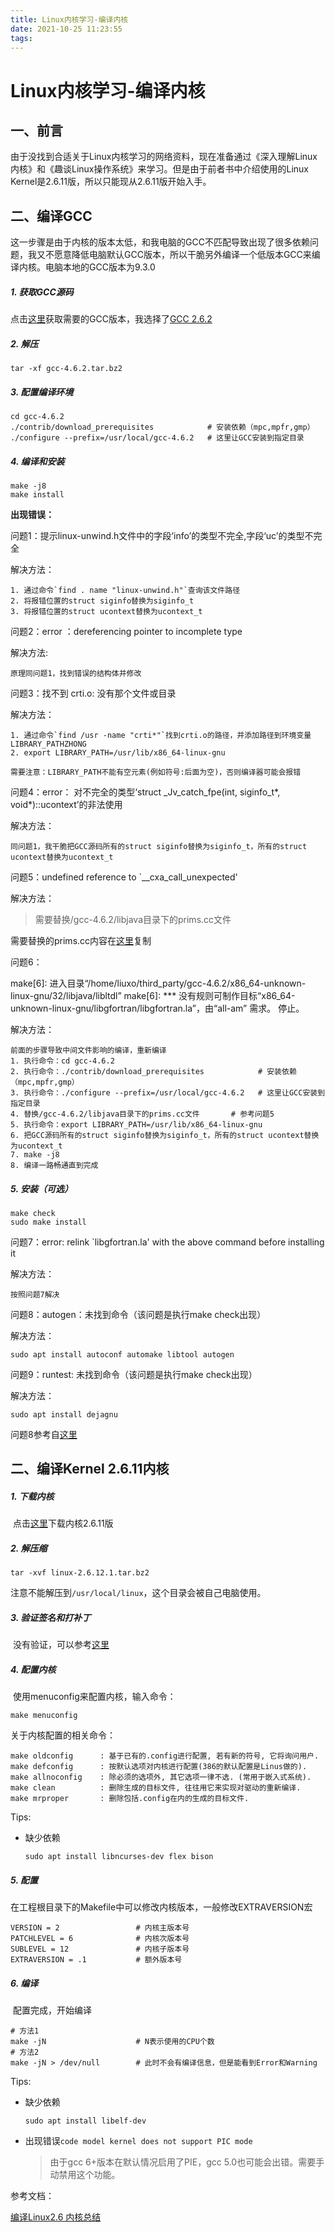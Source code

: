```yaml
---
title: Linux内核学习-编译内核
date: 2021-10-25 11:23:55
tags:
---
```


# Linux内核学习-编译内核

## 一、前言

​	由于没找到合适关于Linux内核学习的网络资料，现在准备通过《深入理解Linux内核》和《趣谈Linux操作系统》来学习。但是由于前者书中介绍使用的Linux Kernel是2.6.11版，所以只能现从2.6.11版开始入手。



## 二、编译GCC

​	这一步骤是由于内核的版本太低，和我电脑的GCC不匹配导致出现了很多依赖问题，我又不愿意降低电脑默认GCC版本，所以干脆另外编译一个低版本GCC来编译内核。电脑本地的GCC版本为9.3.0

##### 1. 获取GCC源码

点击[这里](http://mirrors.concertpass.com/gcc/releases/)获取需要的GCC版本，我选择了[GCC 2.6.2](https://ftp.gnu.org/gnu/gcc/gcc-4.6.2/gcc-4.6.2.tar.bz2)

##### 2. 解压

```
tar -xf gcc-4.6.2.tar.bz2 
```

##### 3. 配置编译环境

```
cd gcc-4.6.2
./contrib/download_prerequisites 			# 安装依赖（mpc,mpfr,gmp）
./configure --prefix=/usr/local/gcc-4.6.2	# 这里让GCC安装到指定目录
```

##### 4. 编译和安装

```
make -j8
make install
```

**出现错误：**

问题1：提示linux-unwind.h文件中的字段‘info’的类型不完全,字段‘uc’的类型不完全

解决方法：

```
1. 通过命令`find . name "linux-unwind.h"`查询该文件路径
2. 将报错位置的struct siginfo替换为siginfo_t
3. 将报错位置的struct ucontext替换为ucontext_t
```

问题2：error ：dereferencing pointer to incomplete type

解决方法:

```
原理同问题1，找到错误的结构体并修改
```

问题3：找不到 crti.o: 没有那个文件或目录

解决方法：

```
1. 通过命令`find /usr -name "crti*"`找到crti.o的路径，并添加路径到环境变量LIBRARY_PATHZHONG
2. export LIBRARY_PATH=/usr/lib/x86_64-linux-gnu	

需要注意：LIBRARY_PATH不能有空元素(例如符号:后面为空)，否则编译器可能会报错
```

问题4：error： 对不完全的类型‘struct _Jv_catch_fpe(int, siginfo_t*, void*)::ucontext’的非法使用

解决方法：

```
同问题1，我干脆把GCC源码所有的struct siginfo替换为siginfo_t，所有的struct ucontext替换为ucontext_t
```

问题5：undefined reference to `__cxa_call_unexpected'

解决方法：

> 需要替换/gcc-4.6.2/libjava目录下的prims.cc文件

需要替换的prims.cc内容在[这里](https://gcc.gnu.org/git/?p=gcc.git;a=blob_plain;f=libjava/prims.cc;hb=b33ddba240f10fbabd5e8ce12bb95038f0650886)复制

问题6：

make[6]: 进入目录“/home/liuxo/third_party/gcc-4.6.2/x86_64-unknown-linux-gnu/32/libjava/libltdl”
make[6]: *** 没有规则可制作目标“x86_64-unknown-linux-gnu/libgfortran/libgfortran.la”，由“all-am” 需求。 停止。

解决方法：

```
前面的步骤导致中间文件影响的编译，重新编译
1. 执行命令：cd gcc-4.6.2
2. 执行命令：./contrib/download_prerequisites 			# 安装依赖（mpc,mpfr,gmp）
3. 执行命令：./configure --prefix=/usr/local/gcc-4.6.2	# 这里让GCC安装到指定目录
4. 替换/gcc-4.6.2/libjava目录下的prims.cc文件		# 参考问题5
5. 执行命令：export LIBRARY_PATH=/usr/lib/x86_64-linux-gnu
6. 把GCC源码所有的struct siginfo替换为siginfo_t，所有的struct ucontext替换为ucontext_t
7. make -j8
8. 编译一路畅通直到完成
```

##### 5. 安装（可选）

```
make check
sudo make install
```

问题7：error: relink `libgfortran.la' with the above command before installing it

解决方法：

```
按照问题7解决
```

问题8：autogen：未找到命令（该问题是执行make check出现）

解决方法：

```
sudo apt install autoconf automake libtool autogen
```

问题9：runtest: 未找到命令（该问题是执行make check出现）

解决方法：

```
sudo apt install dejagnu 
```

问题8参考自[这里](https://command-not-found.com/runtest)





## 二、编译Kernel 2.6.11内核

##### 1. 下载内核

​	点击[这里](https://cdn.kernel.org/pub/linux/kernel/v2.6/linux-2.6.11.1.tar.bz2)下载内核2.6.11版

##### 2. 解压缩

```
tar -xvf linux-2.6.12.1.tar.bz2
```

注意不能解压到`/usr/local/linux`，这个目录会被自己电脑使用。

##### 3. 验证签名和打补丁

​	没有验证，可以参考[这里](https://www.cnblogs.com/papam/archive/2009/08/31/1557563.html)

##### 4. 配置内核

​	使用menuconfig来配置内核，输入命令：

```
make menuconfig
```

关于内核配置的相关命令：

```
make oldconfig		: 基于已有的.config进行配置, 若有新的符号, 它将询问用户.
make defconfig		: 按默认选项对内核进行配置(386的默认配置是Linus做的).
make allnoconfig	: 除必须的选项外, 其它选项一律不选. (常用于嵌入式系统).
make clean			: 删除生成的目标文件, 往往用它来实现对驱动的重新编译.
make mrproper 		: 删除包括.config在内的生成的目标文件.
```

Tips:

- 缺少依赖

  ```
  sudo apt install libncurses-dev flex bison
  ```

##### 5. 配置

​	在工程根目录下的Makefile中可以修改内核版本，一般修改EXTRAVERSION宏

```
VERSION = 2					# 内核主版本号
PATCHLEVEL = 6				# 内核次版本号
SUBLEVEL = 12				# 内核子版本号
EXTRAVERSION = .1			# 额外版本号
```

##### 6. 编译

​	配置完成，开始编译

```
# 方法1
make -jN					# N表示使用的CPU个数
# 方法2
make -jN > /dev/null		# 此时不会有编译信息，但是能看到Error和Warning
```

Tips:

- 缺少依赖

  ```
  sudo apt install libelf-dev
  ```

- 出现错误`code model kernel does not support PIC mode`

  > 由于gcc 6+版本在默认情况启用了PIE，gcc 5.0也可能会出错。需要手动禁用这个功能。





参考文档：

[编译Linux2.6 内核总结](https://www.cnblogs.com/papam/archive/2009/08/31/1557563.html)

